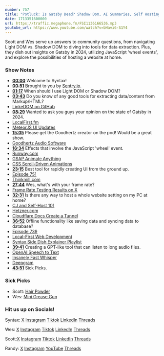 ```yaml
---
number: 757
title: "Potluck: Is Gatsby Dead? Shadow Dom, AI Summaries, Self Hosting + More"
date: 1713351600000
url: https://traffic.megaphone.fm/FSI1136166536.mp3
youtube_url: https://www.youtube.com/watch?v=bHavi6-S1Y4
---
```


Scott and Wes serve up answers to community questions, from navigating Light DOM vs. Shadow DOM to diving into tools for data extraction. Plus, they dish out insights on Gatsby in 2024, utilizing JavaScript 'wheel events', and explore the possibilities of hosting a website at home.

### Show Notes

* **[00:00](#t=00:00)** Welcome to Syntax!
* **[00:51](#t=00:51)** Brought to you by [Sentry.io](www.sentry.io/syntax).
* **[01:17](#t=01:17)** When should I use Light DOM or Shadow DOM?
* **[03:43](#t=03:43)** Do you know of any good tools for extracting data/content from Markup/HTML?
* [LinkeDOM on GitHub](https://github.com/WebReflection/linkedom)
* **[08:29](#t=08:29)** Wanted to ask you guys your opinion on the state of Gatsby in 2024.
* [LocalFirst.fm](https://www.localfirst.fm/5)
* [MeteorJS UI Updates](https://twitter.com/vitorsalmeida_/status/1771260380490190934?s=20)
* **[15:05](#t=15:05)** Please get the Goodhertz creator on the pod! Would be a great show.
* [Goodhertz Audio Software](https://goodhertz.com/)
* **[16:34](#t=16:34)** Effects that involve the JavaScript 'wheel' event.
* [Runway.com](https://runway.com/)
* [GSAP Animate Anything](https://gsap.com/)
* [CSS Scroll-Driven Animations](https://developer.mozilla.org/en-US/docs/Web/CSS/CSS_scroll-driven_animations)
* **[23:15](#t=23:15)** Best tool for rapidly creating UI from the ground up.
* [Episode 751](https://syntax.fm/751)
* [Thinkmill.com](https://www.thinkmill.com.au/open-source)
* **[27:44](#t=27:44)** Wes, what's with your frame rate?
* [Frame Rate Testing Results on X](https://twitter.com/wesbos/status/1775725925662966192)
* **[32:31](#t=32:31)** Is there any way to host a whole website setting on my PC at home?
* [CJ and Self-Host 101](https://www.youtube.com/watch?v=Q1Y_g0wMwww)
* [Hetzner.com](https://www.hetzner.com/)
* [Cloudflare Docs Create a Tunnel](https://developers.cloudflare.com/cloudflare-one/connections/connect-networks/get-started/)
* **[36:52](#t=36:52)** Offline functionality like saving data and syncing data to database?
* [Episode 739](https://syntax.fm/739)
* [Local-First Web Development](https://localfirstweb.dev/)
* [Syntax Side Dish Explainer Playlist](https://www.youtube.com/playlist?list=PLLnpHn493BHHYdXYkKd30aDdN-RfsM_W2)
* **[39:41](#t=39:41)** Creating a GPT-like tool that can listen to long audio files.
* [OpenAI Speech to Text](https://platform.openai.com/docs/guides/speech-to-text)
* [Insanely Fast Whisper](https://github.com/Vaibhavs10/insanely-fast-whisper)
* [Deepgram](https://deepgram.com/)
* **[43:51](#t=43:51)** Sick Picks.

### Sick Picks

- Scott: [Hair Powder](https://amzn.to/4apx5Ni)
- Wes: [Mini Grease Gun](https://amzn.to/4cwWGG4)

### Hit us up on Socials!

Syntax: [X](https://twitter.com/syntaxfm) [Instagram](https://www.instagram.com/syntax_fm/) [Tiktok](https://www.tiktok.com/@syntaxfm) [LinkedIn](https://www.linkedin.com/company/96077407/admin/feed/posts/) [Threads](https://www.threads.net/@syntax_fm)

Wes: [X](https://twitter.com/wesbos) [Instagram](https://www.instagram.com/wesbos/) [Tiktok](https://www.tiktok.com/@wesbos) [LinkedIn](https://www.linkedin.com/in/wesbos/) [Threads](https://www.threads.net/@wesbos)

Scott:[X](https://twitter.com/stolinski) [Instagram](https://www.instagram.com/stolinski/) [Tiktok](https://www.tiktok.com/@stolinski) [LinkedIn](https://www.linkedin.com/in/stolinski/) [Threads](https://www.threads.net/@stolinski)

Randy: [X](https://twitter.com/randyrektor) [Instagram](https://www.instagram.com/randyrektor/) [YouTube](https://www.youtube.com/@randyrektor) [Threads](https://www.threads.net/@randyrektor)
